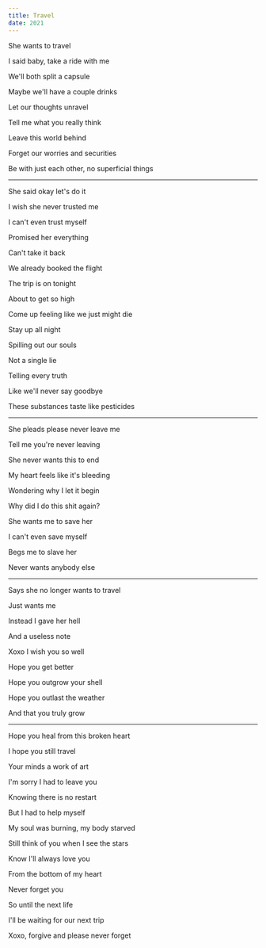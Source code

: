 ```yaml
---
title: Travel 
date: 2021
---
```



She wants to travel

I said baby, take a ride with me 

We'll both split a capsule

Maybe we'll have a couple drinks

Let our thoughts unravel

Tell me what you really think 

Leave this world behind

Forget our worries and securities

Be with just each other, no superficial things

---

She said okay let's do it

I wish she never trusted me 

I can't even trust myself

Promised her everything

Can't take it back

We already booked the flight

The trip is on tonight

About to get so high

Come up feeling like we just might die

Stay up all night

Spilling out our souls

Not a single lie

Telling every truth 

Like we'll never say goodbye

These substances taste like pesticides

---

She pleads please never leave me

Tell me you're never leaving

She never wants this to end

My heart feels like it's bleeding

Wondering why I let it begin

Why did I do this shit again? 

She wants me to save her

I can't even save myself

Begs me to slave her

Never wants anybody else

---

Says she no longer wants to travel

Just wants me

Instead I gave her hell 

And a useless note

Xoxo I wish you so well 

Hope you get better

Hope you outgrow your shell 

Hope you outlast the weather

And that you truly grow

---

Hope you heal from this broken heart

I hope you still travel

Your minds a work of art

I'm sorry I had to leave you 

Knowing there is no restart

But I had to help myself

My soul was burning, my body starved

Still think of you when I see the stars

Know I'll always love you 

From the bottom of my heart

Never forget you

So until the next life

I'll be waiting for our next trip 

Xoxo, forgive and please never forget

